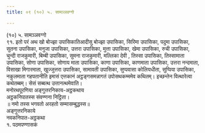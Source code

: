 ```yaml
---
title: ०९ (१०) ५. सामञ्ञवग्गो

---
```

(१०) ५. सामञ्ञवग्गो  
९१. इतो परं अथ खो बोज्झा उपासिकातिआदीसु बोज्झा उपासिका, सिरिमा उपासिका, पदुमा उपासिका, सुतना उपासिका, मनुजा उपासिका, उत्तरा उपासिका, मुत्ता उपासिका, खेमा उपासिका, रुची उपासिका, चुन्दी राजकुमारी, बिम्बी उपासिका, सुमना राजकुमारी, मल्लिका देवी , तिस्सा उपासिका, तिस्सामाता उपासिका, सोणा उपासिका, सोणाय माता उपासिका, काणा उपासिका, काणमाता उपासिका, उत्तरा नन्दमाता, विसाखा मिगारमाता, खुज्जुत्तरा उपासिका, सामावती उपासिका, सुप्पवासा कोलियधीता, सुप्पिया उपासिका, नकुलमाता गहपतानीति इमासं एत्तकानं अट्ठङ्गसमन्नागतं उपोसथकम्ममेव कथितम्। इच्छन्तेन वित्थारेत्वा कथेतब्बम्। सेसं सब्बत्थ उत्तानत्थमेवाति।  
मनोरथपूरणिया अङ्गुत्तरनिकाय-अट्ठकथाय  
अट्ठकनिपातस्स संवण्णना निट्ठिता।  
॥ नमो तस्स भगवतो अरहतो सम्मासम्बुद्धस्स॥  
अङ्गुत्तरनिकाये  
नवकनिपात-अट्ठकथा  
१. पठमपण्णासकं  